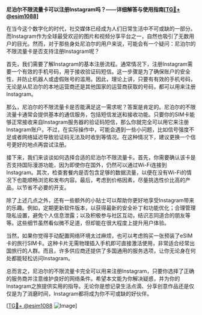 **尼泊尔不限流量卡可以注册Instagram吗？——详细解答与使用指南[[TG💪+ @esim1088](https://t.me/s/esim1088)]**

在当今这个数字化的时代，社交媒体已经成为人们日常生活中不可或缺的一部分。而Instagram作为全球最受欢迎的图片和视频分享平台之一，自然也吸引了无数用户的目光。然而，对于那些身处尼泊尔的用户来说，可能会有一个疑问：尼泊尔的不限流量卡是否支持注册Instagram呢？

首先，我们需要了解Instagram的基本注册流程。通常情况下，注册Instagram需要一个有效的手机号码，用于接收验证码短信。这一步骤是为了确保账户的安全性，并防止机器人或虚假账号的滥用。因此，理论上讲，只要有有效的手机号码，无论是从尼泊尔的本地运营商还是其他国家的运营商获取的号码，都可以用来注册Instagram。

那么，尼泊尔的不限流量卡是否能满足这一需求呢？答案是肯定的。尼泊尔的不限流量卡通常会提供基本的通信服务，包括短信发送和接收功能。只要你的SIM卡能够正常接收来自Instagram服务器的验证码短信，那么你就完全可以用它来注册Instagram账户。不过，在实际操作中，可能会遇到一些小问题，比如信号强度不足或者网络延迟导致验证码无法及时收到等情况。在这种情况下，建议更换一个信号更好的地点再尝试注册。

接下来，我们来谈谈如何选择合适的尼泊尔不限流量卡。首先，你需要确认该卡是否支持国际漫游功能，因为即使你在国外，仍然可以通过Wi-Fi连接到Instagram。其次，检查套餐内是否包含足够的数据流量，以便在没有Wi-Fi的情况下也能顺畅浏览和发布内容。最后，考虑到价格因素，尽量挑选性价比高的产品，以节省不必要的开支。

除了上述几点之外，还有一些额外的小贴士可以帮助你更好地享受Instagram带来的乐趣。例如，定期更新软件版本，以获得最新的安全补丁和功能优化；合理管理隐私设置，避免个人信息泄露；以及积极参与社区互动，结识志同道合的朋友等等。这些细节虽然看似微不足道，但却能在很大程度上提升用户体验。

当然，如果你觉得手动配置网络环境太过麻烦，也可以考虑购买一张预装了eSIM卡的旅行SIM卡。这种卡片无需物理插入手机即可直接激活使用，非常适合经常出国旅行的人群。而且，许多供应商还提供了多国通用的服务选项，让你无论身在何处都能轻松访问Instagram。

总而言之，尼泊尔的不限流量卡完全可以用来注册Instagram，只要你选择了正确的服务商并注意维护良好的网络条件。希望本文能为你解决疑惑，并为你的Instagram之旅提供实用的指导。无论你是想记录生活点滴、分享创意作品还是仅仅是为了消磨时间，Instagram都将成为你不可或缺的好伙伴。

[[TG💪+ @esim1088](https://t.me/s/esim1088) ![Image](https://i.postimg.cc/4NQfJmqS/Snipaste-2025-05-13-00-14-12.png)]